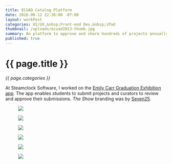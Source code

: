 ```yaml
---
title: ECUAD Catalog Platform
date: 2016-06-12 22:36:00 -07:00
layout: workPost
categories: UI/UX,&nbsp;Front-end Dev,&nbsp;iPad
thumbnail: /uploads/ecuad2013-thumb.jpg
summary: An platform to approve and share hundreds of projects annually.
published: true
---
```


<div class="Grid  Grid--withGutters u-mar-b02">
    <div class="Grid-cell  u-size1of2">
        <h1 class="u-noMargin u-mar-b01"><strong>{{ page.title }}</strong></h1>
        <p class="u-noMargin"><em>{{ page.categories }}</em></p>
    </div>
    <div class="Grid-cell  u-size1of2">
        <p class="u-noMargin" style="max-width: 100%;">At Steamclock Software, I worked on the <a href="http://theshowcatalogue.ecuad.ca/2013/home">Emily Carr Graduation Exhibition app</a>. The app enables students to submit projects and curators to review and approve their submissions. <em>The Show</em> branding was by <a href="http://www.seven25.com/">Seven25</a>.</p>
    </div>
</div>

<figure class="active">
    <img src="/uploads/ecuad2013-desktop-2.jpg"/>
</figure>

<figure>
    <img src="/uploads/ecuad2013-project.jpg"/>
</figure>

<figure>
    <img src="/uploads/ecuad2013-ipad.jpg"/>
</figure>

<figure>
    <img src="/uploads/ecuad2013-iphone.jpg"/>
</figure>

<figure>
    <img src="/uploads/ecuad2013-about.jpg"/>
</figure>

<figure>
    <img src="/uploads/ecuad2013-appstore.jpg"/>
</figure>